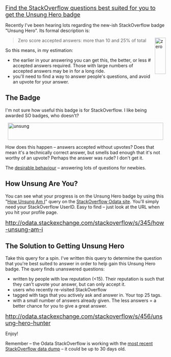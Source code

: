 <!--{Title:"Hunting the StackOverflow Badge named Unsung Hero", PublishedOn:"2010-08-20T07:17:24", Intro:"Find the StackOverflow questions best suited for you to get the Unsung Hero badge        Recently I'"} -->

<span>
  <p>
    <a title="http://odata.stackexchange.com/stackoverflow/s/456/unsung-hero-hunter" href="http://odata.stackexchange.com/stackoverflow/s/456/uFind the StackOverflow questions best suited for you to get the Unsung Hero badge">
      <font size="4">Find the StackOverflow questions best suited for you to get the Unsung Hero badge</font>
    </a>
  </p>
  <p>Recently I've been hearing lots regarding the new-ish StackOverflow badge "Unsung Hero". Its formal description is:</p>
  <blockquote>
    <p>Zero score accepted answers: more than 10 and 25% of total<a href="http://devtxt.com/blog/image.axd?picture=zero.png"><img style="border-bottom: 0px; border-left: 0px; display: inline; border-top: 0px; border-right: 0px" class="wlDisabledImage" title="zero" border="0" alt="zero" align="right" src="http://devtxt.com/blog/image.axd?picture=zero_thumb.png" width="34" height="114" /></a></p>
  </blockquote>
  <p>So this means, in my estimation:</p>
  <ul>
    <li>the earlier in your answering you can get this, the better, or less # accepted answers required. Those with large numbers of accepted answers may be in for a long ride.</li>
    <li>you'll need to find a way to answer people's questions, and avoid an upvote for your answer.</li>
  </ul>
  <h2>The Badge</h2>
  <p>I'm not sure how useful this badge is for StackOverflow. I like being awarded SO badges, who doesn't?</p>
  <p>
    <img style="border-bottom: 0px; border-left: 0px; display: block; float: none; margin-left: auto; border-top: 0px; margin-right: auto; border-right: 0px" class="wlDisabledImage" title="unsung" border="0" alt="unsung" src="http://devtxt.com/blog/image.axd?picture=unsung.png" width="488" height="54" />
  </p>
  <p>How does this happen – answers accepted without upvotes? Does that mean it's a technically correct answer, but smells bad enough that it's not worthy of an upvote? Perhaps the answer was rude? I don't get it.</p>
  <p>The <a href="http://blog.stackoverflow.com/2010/07/improvements-to-badge-system/">desirable behaviour</a> – answering lots of questions for newbies.</p>
  <h2>How Unsung Are You?</h2>
  <p>You can see what your progress is on the Unsung Hero badge by using this "<a href="http://odata.stackexchange.com/stackoverflow/s/345/how-unsung-am-i">How Unsung Am I</a>" query on the <a href="http://odata.stackexchange.com/stackoverflow/queries">StackOverflow Odata site</a>. You'll simply need your StackOverflow UserID. Easy to find – just look at the URL when you hit your profile page.</p>
  <p>
    <a title="http://odata.stackexchange.com/stackoverflow/s/345/how-unsung-am-i" href="http://odata.stackexchange.com/stackoverflow/s/345/how-unsung-am-i">
      <font size="4">http://odata.stackexchange.com/stackoverflow/s/345/how-unsung-am-i</font>
    </a>
  </p>
  <p align="left"></p>
  <h2>The Solution to Getting Unsung Hero</h2>
  <p>Take this query for a spin. I've written this query to determine the question that you're best suited to answer in order to help gain this Unsung Hero badge. The query finds unanswered questions:</p>
  <ul>
    <li>written by people with low reputation (&lt;15). Their reputation is such that they can't upvote your answer, but can only accept it.</li>
    <li>users who recently re-visited StackOverflow</li>
    <li>tagged with tags that you actively ask and answer in. Your top 25 tags.</li>
    <li>with a small number of answers already given. The less answers = a better chance for you to give a great answer.</li>
  </ul>
  <a title="http://odata.stackexchange.com/stackoverflow/s/456/unsung-hero-hunter" href="http://odata.stackexchange.com/stackoverflow/s/456/unsung-hero-hunter">
    <font size="4">http://odata.stackexchange.com/stackoverflow/s/456/unsung-hero-hunter</font>
  </a>
  <p>Enjoy!</p> Remember – the Odata StackOverflow is working with the <a href="http://blog.stackoverflow.com/category/cc-wiki-dump/">most recent StackOverflow data dump</a> – it could be up to 30 days old.</span>